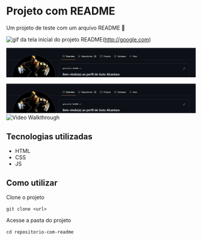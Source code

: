 # Projeto com README
Um projeto de teste com um arquivo README 🚀

 <img src="https://i.gifer.com/JL0t.gif" alt="gif da tela inicial do projeto README"/>(http://google.com)

 <p align="center">
  <img src="./tela.gif" alt="teste"  />
</p>

<img src=./tela.gif alt='tela inicial do projeto README' />

<img src='https://user-images.githubusercontent.com/30608100/29052693-ae033ec0-7c26-11e7-9789-d3059d90596d.gif' title='Video Walkthrough' width='' alt='Video Walkthrough' />



## Tecnologias utilizadas
- HTML
- CSS
- JS

## Como utilizar

Clone o projeto
```
git clone <url>
```

Acesse a pasta do projeto
```
cd repositorio-com-readme
```